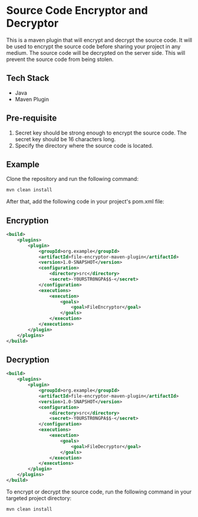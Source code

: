 # Source Code Encryptor and Decryptor

This is a maven plugin that will encrypt and decrypt the source code. It will be used to encrypt the source code before sharing your project in any medium. The source code will be decrypted on the server side. This will prevent the source code from being stolen.

## Tech Stack

* Java
* Maven Plugin

## Pre-requisite
1. Secret key should be strong enough to encrypt the source code. The secret key should be 16 characters long.
2. Specify the directory where the source code is located.

## Example

Clone the repository and run the following command:

```bash
mvn clean install
```

After that, add the following code in your project's pom.xml file:

## Encryption
```xml
<build>
    <plugins>
        <plugin>
            <groupId>org.example</groupId>
            <artifactId>file-encryptor-maven-plugin</artifactId>
            <version>1.0-SNAPSHOT</version>
            <configuration>
                <directory>src</directory>
                <secret>-Y0URSTR0NGPA$$-</secret>
            </configuration>
            <executions>
                <execution>
                    <goals>
                        <goal>FileEncryptor</goal>
                    </goals>
                </execution>
            </executions>
        </plugin>
    </plugins>
</build>
```
## Decryption
```xml
<build>
    <plugins>
        <plugin>
            <groupId>org.example</groupId>
            <artifactId>file-encryptor-maven-plugin</artifactId>
            <version>1.0-SNAPSHOT</version>
            <configuration>
                <directory>src</directory>
                <secret>-Y0URSTR0NGPA$$-</secret>
            </configuration>
            <executions>
                <execution>
                    <goals>
                        <goal>FileDecryptor</goal>
                    </goals>
                </execution>
            </executions>
        </plugin>
    </plugins>
</build>
```
To encrypt or decrypt the source code, run the following command in your targeted project directory:

```bash
mvn clean install
```